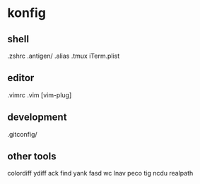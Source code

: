 # konfig

## shell
.zshrc
.antigen/
.alias
.tmux
iTerm.plist

## editor
.vimrc
.vim [vim-plug]

## development
.gitconfig/


## other tools
colordiff
ydiff
ack
find
yank
fasd
wc
lnav
peco
tig
ncdu
realpath
